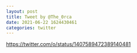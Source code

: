 ```yaml
--- 
layout: post 
title: Tweet by @The_0rca 
date: 2021-06-22 1624430461 
categories: twitter 
--- 
```

https://twitter.com/o/status/1407589472389140481